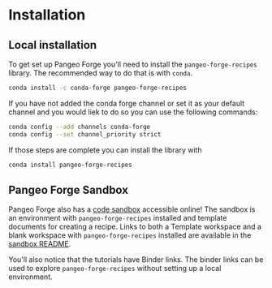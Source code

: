 # Installation

## Local installation

To get set up Pangeo Forge you'll need to install the `pangeo-forge-recipes` library. The recommended way to do that is with `conda`.

```sh
conda install -c conda-forge pangeo-forge-recipes
```

If you have not added the conda forge channel or set it as your default channel and you would liek to do so you can use the following commands:

```sh
conda config --add channels conda-forge
conda config --set channel_priority strict
```

If those steps are complete you can install the library with

```sh
conda install pangeo-forge-recipes
```

## Pangeo Forge Sandbox

Pangeo Forge also has a [code sandbox](https://github.com/pangeo-forge/sandbox) accessible online! The sandbox is an environment with `pangeo-forge-recipes` installed and template documents for creating a recipe. Links to both a Template workspace and a blank workspace with `pangeo-forge-recipes` installed are available in the [sandbox README](https://github.com/pangeo-forge/sandbox/blob/main/README.md).

You'll also notice that the tutorials have Binder links. The binder links can be used to explore `pangeo-forge-recipes` without setting up a local environment.
